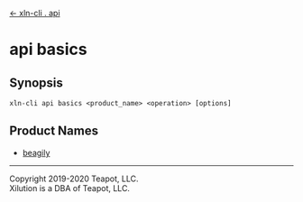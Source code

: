 [<- xln-cli . api](../index.md)

# api basics

## Synopsis

```
xln-cli api basics <product_name> <operation> [options]
```

## Product Names

* [beagily](beagily/index.md)

---
Copyright 2019-2020 Teapot, LLC.  
Xilution is a DBA of Teapot, LLC.
